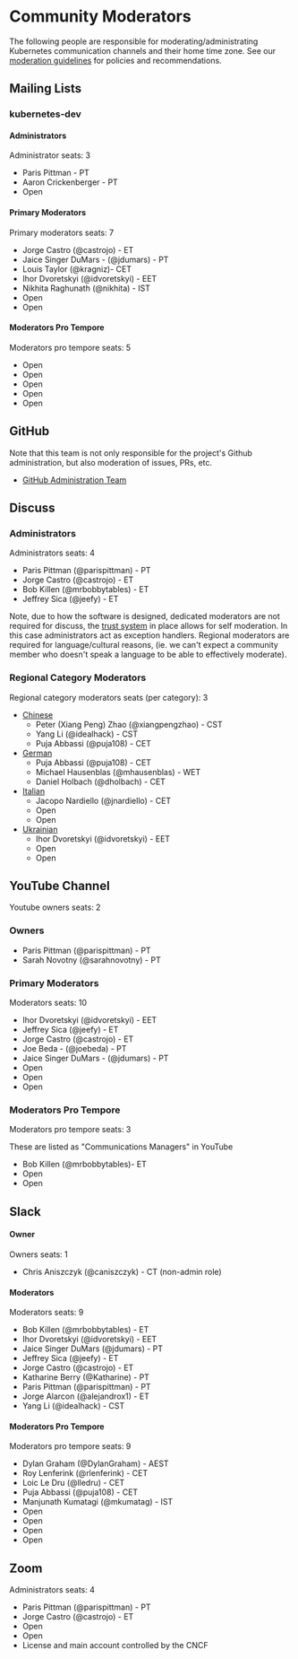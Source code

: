 # Community Moderators

The following people are responsible for moderating/administrating Kubernetes
communication channels and their home time zone. See our
[moderation guidelines] for policies and recommendations.

## Mailing Lists

### kubernetes-dev

#### Administrators

Administrator seats: 3

- Paris Pittman  - PT
- Aaron Crickenberger - PT
- Open

#### Primary Moderators

Primary moderators seats: 7

- Jorge Castro (@castrojo) - ET
- Jaice Singer DuMars - (@jdumars) - PT
- Louis Taylor (@kragniz)- CET
- Ihor Dvoretskyi (@idvoretskyi) - EET
- Nikhita Raghunath (@nikhita) - IST
- Open
- Open

#### Moderators Pro Tempore

Moderators pro tempore seats: 5

- Open
- Open
- Open
- Open
- Open

## GitHub

Note that this team is not only responsible for the project's Github
administration, but also moderation of issues, PRs, etc.

- [GitHub Administration Team]

## Discuss

### Administrators

Administrators seats: 4

- Paris Pittman (@parispittman) - PT
- Jorge Castro (@castrojo) - ET
- Bob Killen (@mrbobbytables) - ET
- Jeffrey Sica (@jeefy) - ET

Note, due to how the software is designed, dedicated moderators are not required
for discuss, the [trust system] in place allows for self moderation. In this
case administrators act as exception handlers. Regional moderators are required
for language/cultural reasons, (ie. we can't expect a community member who
doesn't speak a language to be able to effectively moderate).

### Regional Category Moderators

Regional category moderators seats (per category): 3

- [Chinese]
    - Peter (Xiang Peng) Zhao (@xiangpengzhao) - CST
    - Yang Li (@idealhack) - CST
    - Puja Abbassi (@puja108) - CET
- [German]
    - Puja Abbassi (@puja108) - CET
    - Michael Hausenblas (@mhausenblas) - WET
    - Daniel Holbach (@dholbach) - CET
- [Italian]
    - Jacopo Nardiello (@jnardiello) - CET
    - Open
    - Open
- [Ukrainian]
    - Ihor Dvoretskyi (@idvoretskyi) - EET
    - Open
    - Open

## YouTube Channel

Youtube owners seats: 2

### Owners

- Paris Pittman (@parispittman) - PT
- Sarah Novotny (@sarahnovotny) - PT

### Primary Moderators

Moderators seats: 10

- Ihor Dvoretskyi (@idvoretskyi) - EET
- Jeffrey Sica (@jeefy) - ET
- Jorge Castro (@castrojo) - ET
- Joe Beda - (@joebeda) - PT
- Jaice Singer DuMars - (@jdumars) - PT
- Open
- Open
- Open

### Moderators Pro Tempore

Moderators pro tempore seats: 3

These are listed as "Communications Managers" in YouTube

- Bob Killen (@mrbobbytables)- ET
- Open
- Open

## Slack

#### Owner

Owners seats: 1

- Chris Aniszczyk (@caniszczyk) - CT (non-admin role)

#### Moderators

Moderators seats: 9

- Bob Killen (@mrbobbytables) - ET
- Ihor Dvoretskyi (@idvoretskyi) - EET
- Jaice Singer DuMars (@jdumars) - PT
- Jeffrey Sica (@jeefy) - ET
- Jorge Castro (@castrojo) - ET
- Katharine Berry (@Katharine) - PT
- Paris Pittman (@parispittman) - PT
- Jorge Alarcon (@alejandrox1) - ET
- Yang Li (@idealhack) - CST

#### Moderators Pro Tempore

Moderators pro tempore seats: 9

- Dylan Graham (@DylanGraham) - AEST
- Roy Lenferink (@rlenferink) - CET
- Loic Le Dru (@lledru) - CET
- Puja Abbassi (@puja108) - CET
- Manjunath Kumatagi (@mkumatag) - IST
- Open
- Open
- Open
- Open

## Zoom

Administrators seats: 4

- Paris Pittman (@parispittman) - PT
- Jorge Castro (@castrojo) - ET
- Open
- Open
- License and main account controlled by the CNCF

[moderation guidelines]: ./moderation.md
[GitHub Administration Team]: https://git.k8s.io/community/github-management#github-administration-team
[trust system]: https://blog.discourse.org/2018/06/understanding-discourse-trust-levels/
[Chinese]: https://discuss.kubernetes.io/t/about-the-chinese-category/2881
[German]: https://discuss.kubernetes.io/t/about-the-german-category/3152
[Italian]: https://discuss.kubernetes.io/t/about-the-italian-category/2917/2
[Ukrainian]: https://discuss.kubernetes.io/t/about-the-ukrainian-category/2916
